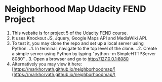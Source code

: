 # Neighborhood Map Udacity FEND Project

1. This website is for project 5 of the Udacity FEND course.
2. It uses Knockout JS, Jquery, Google Maps API and MediaWiki API.
3. To test it, you may clone the repo and set up a local server using Python.
..1. In terminal, navigate to the top level of the clone.
..2. Create a simple server using Python by typing "python -m SimpleHTTPServer 8080"
..3. Open a browser and go to http://127.0.0.1:8080
4. Alternatively you may view it here: [https://markhorvath.github.io/neighborhoodmap/](https://markhorvath.github.io/neighborhoodmap/)